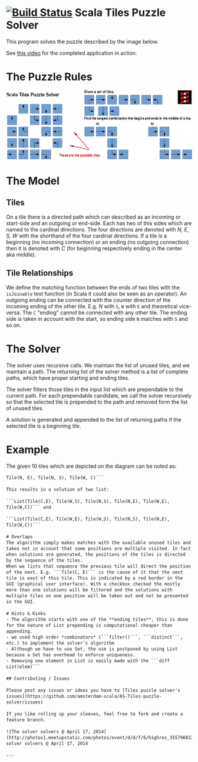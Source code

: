 [![Build Status](https://travis-ci.org/amsterdam-scala/AS-Tiles-puzzle-solver.svg?branch=master)](https://travis-ci.org/amsterdam-scala/AS-Tiles-puzzle-solver)
Scala Tiles Puzzle Solver
=========================
This program solves the puzzle described by the image below.

See [this video](https://www.youtube.com/watch?v=nCueZPHwbO4 "Youtube") for the completed application in action.

# The Puzzle Rules

![puzzle](https://raw.githubusercontent.com/amsterdam-scala/AS-Tiles-puzzle-solver/master/artwork/DrawnTilesRules.png)

# The Model

## Tiles

On a tile there is a directed path which can described as an incoming or start-side and an outgoing or end-side. Each has two of this sides which are named to the cardinal directions. The four directions are denoted with *N, E, S, W* with the shorthand of the four cardinal directions. If a tile is a beginning (no incoming connection) or an ending (no outgoing connection) then it is denoted with *C* (for beginning respectively ending in the center aka middle).

## Tile Relationships

We define the matching function between the ends of two tiles with the ```isJoinable``` test function (in Scala it could also be seen as an operator). An outgoing ending can be connected with the counter direction of the incoming ending of the other tile. E.g. *N* with ```S```, ```W``` with ```E``` and theoretical vice-versa. The ```C``` "ending" cannot be connected with any other tile. The ending side is taken in account with the start, so ending side ```N``` matches with ```S``` and so on.

# The Solver

The solver uses recursive calls. We maintain the list of unused tiles, and we maintain a path. The returning list of the solver method is a list of complete paths, which have proper starting and ending tiles.

The solver filters those tiles in the input list which are prependable to the current path. For each prependable candidate, we call the solver recursively so that the selected tile is prepended to the path and removed form the list of unused tiles.

A solution is generated and appended to the list of returning paths if the selected tile is a beginning tile.

# Example
The given 10 tiles which are depicted on the diagram can be noted as:

```Tile(S, E), Tile(W, E), Tile(N, C), Tile(C, E), Tile(W, S), Tile(C, E), Tile(S, W),
Tile(N, E), Tile(N, S), Tile(W, C)```

This results in a solution of two list:

```List(Tile(C,E), Tile(W,S), Tile(N,S), Tile(N,E), Tile(W,E), Tile(W,C))``` and

```List(Tile(C,E), Tile(W,E), Tile(W,S), Tile(N,S), Tile(N,E), Tile(W,C))```

# Overlaps
The algorithm simply makes matches with the available unused tiles and takes not in account that some positions are multiple visited. In fact when solutions are generated, the positions of the tiles is directed by the sequence of the tiles.
When we lists that sequence the previous tile will direct the position of the next. E.g. ```Tile(C, E)``` is the cause of it that the next tile is east of this tile. This is indicated by a red border in the GUI (graphical user interface). With a checkbox checked the mostly more than one solutions will be filtered and the solutions with multiple tiles on one position will be taken out and not be presented in the GUI.

# Hints & Kinks 
- The algorithm starts with one of the **ending tiles**, this is done for the nature of List prepending is computational cheaper than appending.
- we used high order *combinators* (```filter()```, ```distinct```, etc.) to implement the solver's algorithm
- Although we have to use Set, the use is postponed by using List because a Set has overhead to enforce uniqueness. 
- Removing one element in List is easily made with the ```diff List(elem)```

## Contributing / Issues

Please post any issues or ideas you have to [Tiles puzzle solver's issues](https://github.com/amsterdam-scala/AS-Tiles-puzzle-solver/issues)

If you like rolling up your sleeves, feel free to fork and create a feature branch.

![The solver solvers @ April 17, 2014](http://photos1.meetupstatic.com/photos/event/d/d/f/6/highres_355796822.jpeg)The solver solvers @ April 17, 2014

---